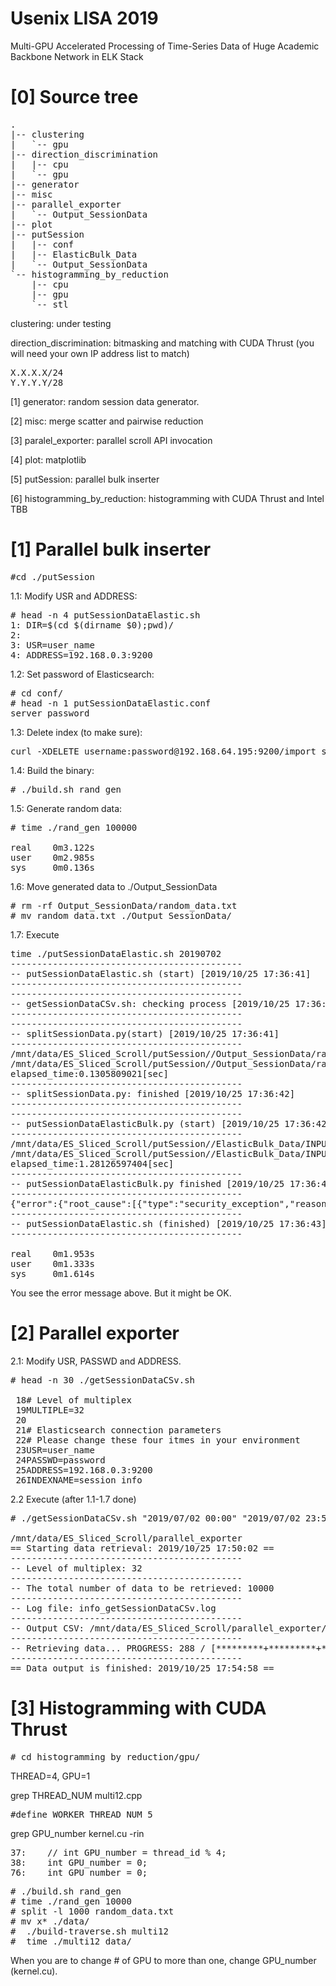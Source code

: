 # Usenix LISA 2019
Multi-GPU Accelerated Processing of Time-Series Data of Huge Academic Backbone Network in ELK Stack

# [0] Source tree

<pre>
.
|-- clustering
|   `-- gpu
|-- direction_discrimination
|   |-- cpu
|   `-- gpu
|-- generator
|-- misc
|-- parallel_exporter
|   `-- Output_SessionData
|-- plot
|-- putSession
|   |-- conf
|   |-- ElasticBulk_Data
|   `-- Output_SessionData
`-- histogramming_by_reduction
    |-- cpu
    |-- gpu
    `-- stl
</pre>

clustering: under testing

direction_discrimination: bitmasking and matching with CUDA Thrust (you will need your own IP address list to match)
<pre>
X.X.X.X/24
Y.Y.Y.Y/28
</pre>

[1] generator: random session data generator.

[2] misc: merge scatter and pairwise reduction

[3] paralel_exporter: parallel scroll API invocation

[4] plot: matplotlib

[5] putSession: parallel bulk inserter

[6] histogramming_by_reduction: histogramming with CUDA Thrust and Intel TBB

# [1] Parallel bulk inserter

<pre>
#cd ./putSession
</pre>

1.1: Modify USR and ADDRESS:
<pre>
# head -n 4 putSessionDataElastic.sh
1: DIR=$(cd $(dirname $0);pwd)/
2: 
3: USR=user_name
4: ADDRESS=192.168.0.3:9200
</pre>

1.2: Set password of Elasticsearch:
<pre>
# cd conf/
# head -n 1 putSessionDataElastic.conf
server_password
</pre>

1.3: Delete index (to make sure):
<pre>
curl -XDELETE username:password@192.168.64.195:9200/import_sessionlog_20190702
</pre>

1.4: Build the binary:
<pre>
# ./build.sh rand_gen
</pre>

1.5: Generate random data:
<pre>
# time ./rand_gen 100000

real    0m3.122s
user    0m2.985s
sys     0m0.136s
</pre>

1.6: Move generated data to ./Output_SessionData
<pre>
# rm -rf Output_SessionData/random_data.txt
# mv random_data.txt ./Output_SessionData/
</pre>

1.7: Execute
<pre>
time ./putSessionDataElastic.sh 20190702                                                                            
--------------------------------------------
-- putSessionDataElastic.sh (start) [2019/10/25 17:36:41]
--------------------------------------------
--------------------------------------------
-- getSessionDataCSv.sh: checking process [2019/10/25 17:36:41]
--------------------------------------------
--------------------------------------------
-- splitSessionData.py(start) [2019/10/25 17:36:41]
--------------------------------------------
/mnt/data/ES_Sliced_Scroll/putSession//Output_SessionData/random_data.txt Split Start. (2019-10-25 17:36:41) (PID = 152900)
/mnt/data/ES_Sliced_Scroll/putSession//Output_SessionData/random_data.txt Split End. (2019-10-25 17:36:41) (PID = 152900)
elapsed_time:0.1305809021[sec]
--------------------------------------------
-- splitSessionData.py: finished [2019/10/25 17:36:42]
--------------------------------------------
--------------------------------------------
-- putSessionDataElasticBulk.py (start) [2019/10/25 17:36:42]
--------------------------------------------
/mnt/data/ES_Sliced_Scroll/putSession//ElasticBulk_Data/INPUT_152900_20191025173641_982501 Bulk Start. (2019-10-25 17:36:42) (PID = 153070)
/mnt/data/ES_Sliced_Scroll/putSession//ElasticBulk_Data/INPUT_152900_20191025173641_982501 Bulk End. (2019-10-25 17:36:43) (PID = 153070)
elapsed_time:1.28126597404[sec]
--------------------------------------------
-- putSessionDataElasticBulk.py finished [2019/10/25 17:36:43]
--------------------------------------------
{"error":{"root_cause":[{"type":"security_exception","reason":"failed to authenticate user [elastic]","header":{"WWW-Authenticate":"Basic realm=\"security\" charset=\"UTF-8\""}}],"type":"security_exception","reason":"failed to authenticate user [elastic]","header":{"WWW-Authenticate":"Basic realm=\"security\" charset=\"UTF-8\""}},"status":401}
--------------------------------------------
-- putSessionDataElastic.sh (finished) [2019/10/25 17:36:43]
--------------------------------------------

real    0m1.953s
user    0m1.333s
sys     0m1.614s
</pre>

You see the error message above. But it might be OK.

# [2] Parallel exporter

2.1: Modify USR, PASSWD and ADDRESS.

<pre>
# head -n 30 ./getSessionDataCSv.sh

 18# Level of multiplex
 19MULTIPLE=32
 20
 21# Elasticsearch connection parameters
 22# Please change these four itmes in your environment
 23USR=user_name
 24PASSWD=password
 25ADDRESS=192.168.0.3:9200
 26INDEXNAME=session_info
</pre>

2.2 Execute (after 1.1-1.7 done)
<pre>
# ./getSessionDataCSv.sh "2019/07/02 00:00" "2019/07/02 23:59"

/mnt/data/ES_Sliced_Scroll/parallel_exporter
== Starting data retrieval: 2019/10/25 17:50:02 ==
--------------------------------------------
-- Level of multiplex: 32
--------------------------------------------
-- The total number of data to be retrieved: 10000
--------------------------------------------
-- Log file: info_getSessionDataCSv.log
--------------------------------------------
-- Output CSV: /mnt/data/ES_Sliced_Scroll/parallel_exporter/Output_SessionData/OUTPUT_20190702_0000-20190702_2359_32.csv
--------------------------------------------
-- Retrieving data... PROGRESS: 288 / [*********+*********+*********+*********+*********+*********+*********+*********+*********+*********+*********+*********+*********+*********+*********+*********+*********+*********+*********+*********+*********+*********+*********+*********+*********+*********+*********+*********+********]
--------------------------------------------
== Data output is finished: 2019/10/25 17:54:58 ==
</pre>

# [3] Histogramming with CUDA Thrust

<pre>
# cd histogramming_by_reduction/gpu/                   
</pre>

THREAD=4, GPU=1

grep THREAD_NUM multi12.cpp
<pre>
#define WORKER_THREAD_NUM 5                                    
</pre>

grep GPU_number kernel.cu -rin
<pre>
37:    // int GPU_number = thread_id % 4;
38:    int GPU_number = 0;
76:    int GPU_number = 0;
</pre>

<pre>
# ./build.sh rand_gen
# time ./rand_gen 10000
# split -l 1000 random_data.txt 
# mv x* ./data/
#  ./build-traverse.sh multi12
#  time ./multi12 data/
</pre>

When you are to change # of GPU to more than one, change GPU_number (kernel.cu).

